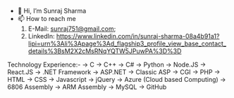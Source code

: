 - 👋 Hi, I’m Sunraj Sharma
- 📫 How to reach me 
  1. E-Mail: sunraj751@gmail.com; 
  2. LinkedIn: https://www.linkedin.com/in/sunraj-sharma-08a4b91a1?lipi=urn%3Ali%3Apage%3Ad_flagship3_profile_view_base_contact_details%3BsM2X2cMsRNqYQTW5JPuwPA%3D%3D 

Technology Experience:-
-> C
-> C++
-> C#
-> Python
-> Node.JS
-> React.JS
-> .NET Framework
-> ASP.NET
-> Classic ASP
-> CGI
-> PHP
-> HTML
-> CSS
-> Javascript
-> jQuery
-> Azure (Cloud based Computing)
-> 6806 Assembly
-> ARM Assembly
-> MySQL
-> GitHub

<!---
Sunraj751/Sunraj751 is a ✨ special ✨ repository because its `README.md` (this file) appears on your GitHub profile.
You can click the Preview link to take a look at your changes.
--->
